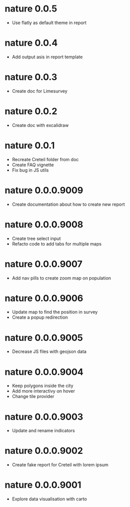 # nature 0.0.5

* Use flatly as default theme in report

# nature 0.0.4

* Add output asis in report template

# nature 0.0.3

* Create doc for Limesurvey

# nature 0.0.2

* Create doc with excalidraw

# nature 0.0.1

* Recreate Creteil folder from doc 
* Create FAQ vignette
* Fix bug in JS utils

# nature 0.0.0.9009

* Create documentation about how to create new report

# nature 0.0.0.9008

* Create tree select input
* Refacto code to add tabs for multiple maps

# nature 0.0.0.9007

* Add nav pills to create zoom map on population

# nature 0.0.0.9006

* Update map to find the position in survey
* Create a popup redirection

# nature 0.0.0.9005

* Decrease JS files with geojson data

# nature 0.0.0.9004

* Keep polygons inside the city
* Add more interactivy on hover
* Change tile provider

# nature 0.0.0.9003

* Update and rename indicators

# nature 0.0.0.9002

* Create fake report for Creteil with lorem ipsum

# nature 0.0.0.9001

* Explore data visualisation with carto
